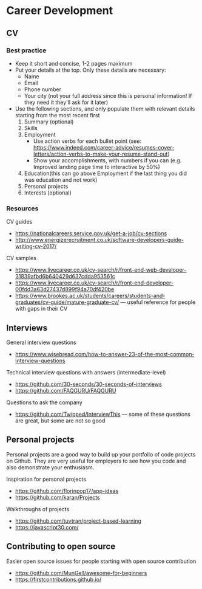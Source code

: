 # Career Development

## CV

### Best practice

- Keep it short and concise, 1-2 pages maximum
- Put your details at the top. Only these details are necessary:
  - Name
  - Email
  - Phone number
  - Your city (not your full address since this is personal information!
    If they need it they'll ask for it later)
- Use the following sections, and only populate them with relevant details
  starting from the most recent first
  1. Summary (optional)
  2. Skills
  3. Employment
     - Use action verbs for each bullet point
       (see: <https://www.indeed.com/career-advice/resumes-cover-letters/action-verbs-to-make-your-resume-stand-out>)
     - Show your accomplishments, with numbers if you can
       (e.g. Improved landing page time to interactive by 50%)
  4. Education(this can go above Employment if the last thing
     you did was education and not work)
  5. Personal projects
  6. Interests (optional)

### Resources

CV guides

- <https://nationalcareers.service.gov.uk/get-a-job/cv-sections>
- <http://www.energizerecruitment.co.uk/software-developers-guide-writing-cv-2017/>

CV samples

- <https://www.livecareer.co.uk/cv-search/r/front-end-web-developer-31839afbd6b640429d637cdda953561c>
- <https://www.livecareer.co.uk/cv-search/r/front-end-developer-00fdd3a63d27437d899f94a70df420be>
- <https://www.brookes.ac.uk/students/careers/students-and-graduates/cv-guide/mature-graduate-cv/>
  — useful reference for people with gaps in their CV

## Interviews

General interview questions

- <https://www.wisebread.com/how-to-answer-23-of-the-most-common-interview-questions>

Technical interview questions with answers (intermediate-level)

- <https://github.com/30-seconds/30-seconds-of-interviews>
- <https://github.com/FAQGURU/FAQGURU>

Questions to ask the company

- <https://github.com/Twipped/InterviewThis>
  — some of these questions are great, but some are not so good

## Personal projects

Personal projects are a good way to build up your portfolio of code projects on Github.
They are very useful for employers to see how you code
and also demonstrate your enthusiasm.

Inspiration for personal projects

- <https://github.com/florinpop17/app-ideas>
- <https://github.com/karan/Projects>

Walkthroughs of projects

- <https://github.com/tuvtran/project-based-learning>
- <https://javascript30.com/>

## Contributing to open source

Easier open source issues for people starting with open source contribution

- <https://github.com/MunGell/awesome-for-beginners>
- <https://firstcontributions.github.io/>

